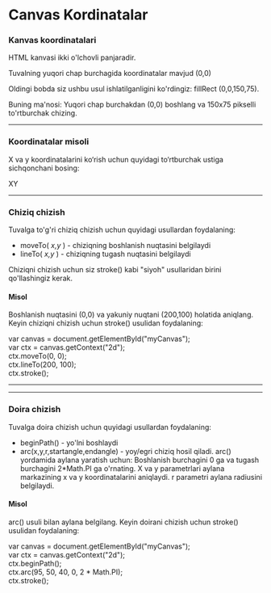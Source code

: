 # Canvas Kordinatalar

### Kanvas koordinatalari

HTML kanvasi ikki o'lchovli panjaradir.

Tuvalning yuqori chap burchagida koordinatalar mavjud (0,0)

Oldingi bobda siz ushbu usul ishlatilganligini ko'rdingiz: fillRect (0,0,150,75).

Buning ma'nosi: Yuqori chap burchakdan (0,0) boshlang va 150x75 pikselli to'rtburchak chizing.

***

### Koordinatalar misoli

X va y koordinatalarini ko‘rish uchun quyidagi to‘rtburchak ustiga sichqonchani bosing:

XY

***

### Chiziq chizish

Tuvalga to'g'ri chiziq chizish uchun quyidagi usullardan foydalaning:

* moveTo( _x,y_ ) - chiziqning boshlanish nuqtasini belgilaydi
* lineTo( _x,y_ ) - chiziqning tugash nuqtasini belgilaydi

Chiziqni chizish uchun siz stroke() kabi "siyoh" usullaridan birini qo'llashingiz kerak.

#### Misol

Boshlanish nuqtasini (0,0) va yakuniy nuqtani (200,100) holatida aniqlang. Keyin chiziqni chizish uchun stroke() usulidan foydalaning:

var canvas = document.getElementById("myCanvas");\
var ctx = canvas.getContext("2d");\
ctx.moveTo(0, 0);\
ctx.lineTo(200, 100);\
ctx.stroke();

***

***

### Doira chizish

Tuvalga doira chizish uchun quyidagi usullardan foydalaning:

* beginPath() - yo'lni boshlaydi
* arc(x,y,r,startangle,endangle) - yoy/egri chiziq hosil qiladi. arc() yordamida aylana yaratish uchun: Boshlanish burchagini 0 ga va tugash burchagini 2\*Math.PI ga o'rnating. X va y parametrlari aylana markazining x va y koordinatalarini aniqlaydi. r parametri aylana radiusini belgilaydi.

#### Misol

arc() usuli bilan aylana belgilang. Keyin doirani chizish uchun stroke() usulidan foydalaning:

var canvas = document.getElementById("myCanvas");\
var ctx = canvas.getContext("2d");\
ctx.beginPath();\
ctx.arc(95, 50, 40, 0, 2 \* Math.PI);\
ctx.stroke();
